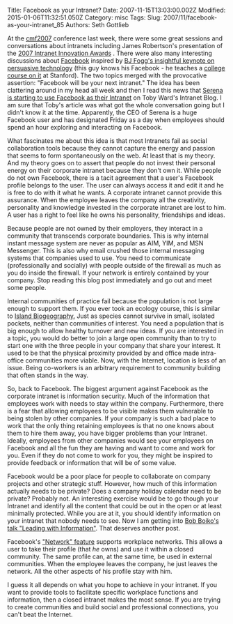 Title: Facebook as your Intranet?
Date: 2007-11-15T13:03:00.002Z
Modified: 2015-01-06T11:32:51.050Z
Category: misc
Tags: 
Slug: 2007/11/facebook-as-your-intranet_85
Authors: Seth Gottlieb

At the [cmf2007](http://cmf2007.dk) conference last week, there were some great sessions and conversations about intranets including James Robertson's presentation of the [2007 Intranet Innovation Awards](http://www.steptwo.com.au/iia/) . There were also many interesting discussions about [Facebook](http://www.facebook.com) inspired by [BJ Fogg's insightful keynote on persuasive technology](http://www.cmf2007.dk/speakers/bj_fogg) (this guy knows his Facebook - he teaches a [college course on it](http://credibilityserver.stanford.edu/captology/facebook/) at Stanford). The two topics merged with the provocative assertion: "Facebook will be your next intranet." The idea has been clattering around in my head all week and then I read this news that [Serena is starting to use Facebook as their Intranet](http://intranetblog.blogware.com/blog/_archives/2007/11/5/3336073.html) on Toby Ward's Intranet Blog. I am sure that Toby's article was what got the whole conversation going but I didn't know it at the time. Apparently, the CEO of Serena is a huge Facebook user and has designated Friday as a day when employees should spend an hour exploring and interacting on Facebook.

  

What fascinates me about this idea is that most Intranets fail as social collaboration tools because they cannot capture the energy and passion that seems to form spontaneously on the web. At least that is my theory. And my theory goes on to assert that people do not invest their personal energy on their corporate intranet because they don't own it. While people do not own Facebook, there is a tacit agreement that a user's Facebook profile belongs to the user. The user can always access it and edit it and he is free to do with it what he wants. A corporate intranet cannot provide this assurance. When the employee leaves the company all the creativity, personality and knowledge invested in the corporate intranet are lost to him. A user has a right to feel like he owns his personality, friendships and ideas.

  

Because people are not owned by their employers, they interact in a community that transcends corporate boundaries. This is why internal instant message system are never as popular as AIM, YIM, and MSN Messenger. This is also why email crushed those internal messaging systems that companies used to use. You need to communicate (professionally and socially) with people outside of the firewall as much as you do inside the firewall. If your network is entirely contained by your company. Stop reading this blog post immediately and go out and meet some people.

  

Internal communities of practice fail because the population is not large enough to support them. If you ever took an ecology course, this is similar to [Island Biogeography.](http://en.wikipedia.org/wiki/Island_biogeography) Just as species cannot survive in small, isolated pockets, neither than communities of interest. You need a population that is big enough to allow healthy turnover and new ideas. If you are interested in a topic, you would do better to join a large open community than to try to start one with the three people in your company that share your interest. It used to be that the physical proximity provided by and office made intra-office communities more viable. Now, with the Internet, location is less of an issue. Being co-workers is an arbitrary requirement to community building that often stands in the way.

  

So, back to Facebook. The biggest argument against Facebook as the corporate intranet is information security. Much of the information that employees work with needs to stay within the company. Furthermore, there is a fear that allowing employees to be visible makes them vulnerable to being stolen by other companies. If your company is such a bad place to work that the only thing retaining employees is that no one knows about them to hire them away, you have bigger problems than your Intranet. Ideally, employees from other companies would see your employees on Facebook and all the fun they are having and want to come and work for you. Even if they do not come to work for you, they might be inspired to provide feedback or information that will be of some value.

  

Facebook would be a poor place for people to collaborate on company projects and other strategic stuff. However, how much of this information actually needs to be private? Does a company holiday calendar need to be private? Probably not. An interesting exercise would be to go though your Intranet and identify all the content that could be out in the open or at least minimally protected. While you are at it, you should identify information on your intranet that nobody needs to see. Now I am getting into [Bob Boiko's talk "Leading with Information"](http://www.cmf2007.dk/speakers/bob_boiko). That deserves another post.

  

Facebook's ["Network" feature](http://www.facebook.com/networks/networks.php?view=companies&amp;browse&amp;q=A) supports workplace networks. This allows a user to take their profile (that _he_ owns) and use it within a closed community. The same profile can, at the same time, be used in external communities. When the employee leaves the company, he just leaves the network. All the other aspects of his profile stay with him.

  

I guess it all depends on what you hope to achieve in your intranet. If you want to provide tools to facilitate specific workplace functions and information, then a closed intranet makes the most sense. If you are trying to create communities and build social and professional connections, you can't beat the Internet.

  
  
